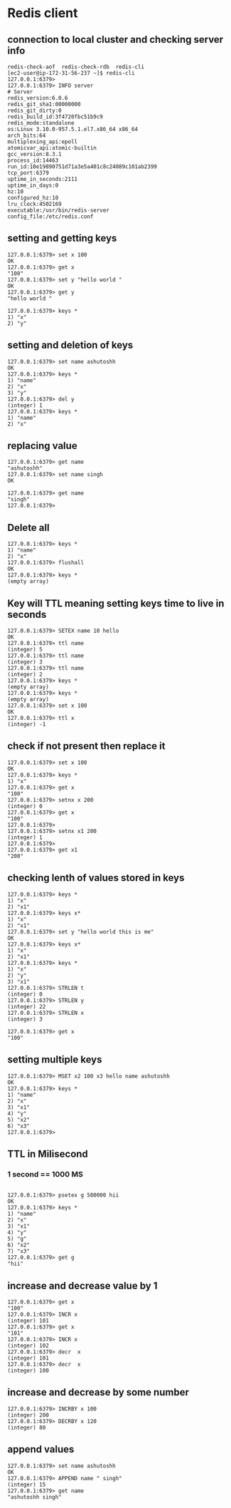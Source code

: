 # Redis client 

## connection to local cluster and checking server info 

```
redis-check-aof  redis-check-rdb  redis-cli        
[ec2-user@ip-172-31-56-237 ~]$ redis-cli 
127.0.0.1:6379> 
127.0.0.1:6379> INFO server
# Server
redis_version:6.0.6
redis_git_sha1:00000000
redis_git_dirty:0
redis_build_id:3f4720fbc51b9c9
redis_mode:standalone
os:Linux 3.10.0-957.5.1.el7.x86_64 x86_64
arch_bits:64
multiplexing_api:epoll
atomicvar_api:atomic-builtin
gcc_version:8.3.1
process_id:14463
run_id:10e19890751d71a3e5a401c8c24089c101ab2399
tcp_port:6379
uptime_in_seconds:2111
uptime_in_days:0
hz:10
configured_hz:10
lru_clock:4502169
executable:/usr/bin/redis-server
config_file:/etc/redis.conf

```

## setting and getting keys 

```
127.0.0.1:6379> set x 100
OK
127.0.0.1:6379> get x
"100"
127.0.0.1:6379> set y "hello world "
OK
127.0.0.1:6379> get y
"hello world "

127.0.0.1:6379> keys * 
1) "x"
2) "y"

```

## setting and deletion of keys

```
127.0.0.1:6379> set name ashutoshh
OK
127.0.0.1:6379> keys * 
1) "name"
2) "x"
3) "y"
127.0.0.1:6379> del y
(integer) 1
127.0.0.1:6379> keys * 
1) "name"
2) "x"

```

## replacing value 

```
127.0.0.1:6379> get name
"ashutoshh"
127.0.0.1:6379> set name singh 
OK

127.0.0.1:6379> get name
"singh"
127.0.0.1:6379> 

```
## Delete all

```
127.0.0.1:6379> keys * 
1) "name"
2) "x"
127.0.0.1:6379> flushall 
OK
127.0.0.1:6379> keys * 
(empty array)

```

## Key will TTL  meaning setting keys time to live in seconds 

```
127.0.0.1:6379> SETEX name 10 hello
OK
127.0.0.1:6379> ttl name
(integer) 5
127.0.0.1:6379> ttl name
(integer) 3
127.0.0.1:6379> ttl name
(integer) 2
127.0.0.1:6379> keys *
(empty array)
127.0.0.1:6379> keys *
(empty array)
127.0.0.1:6379> set x 100
OK
127.0.0.1:6379> ttl x
(integer) -1

```

## check if not present then replace it

```
127.0.0.1:6379> set x 100
OK
127.0.0.1:6379> keys *
1) "x"
127.0.0.1:6379> get x
"100"
127.0.0.1:6379> setnx x 200
(integer) 0
127.0.0.1:6379> get x
"100"
127.0.0.1:6379> 
127.0.0.1:6379> setnx x1 200
(integer) 1
127.0.0.1:6379> 
127.0.0.1:6379> get x1
"200"

```

## checking lenth of values stored in keys

```
127.0.0.1:6379> keys * 
1) "x"
2) "x1"
127.0.0.1:6379> keys x*
1) "x"
2) "x1"
127.0.0.1:6379> set y "hello world this is me"
OK
127.0.0.1:6379> keys x*
1) "x"
2) "x1"
127.0.0.1:6379> keys *
1) "x"
2) "y"
3) "x1"
127.0.0.1:6379> STRLEN t
(integer) 0
127.0.0.1:6379> STRLEN y
(integer) 22
127.0.0.1:6379> STRLEN x
(integer) 3

127.0.0.1:6379> get x
"100"

```

## setting multiple keys 

```
127.0.0.1:6379> MSET x2 100 x3 hello name ashutoshh
OK
127.0.0.1:6379> keys * 
1) "name"
2) "x"
3) "x1"
4) "y"
5) "x2"
6) "x3"
127.0.0.1:6379> 

```

## TTL in Milisecond 

### 1 second == 1000 MS
```

127.0.0.1:6379> psetex g 500000 hii
OK
127.0.0.1:6379> keys *
1) "name"
2) "x"
3) "x1"
4) "y"
5) "g"
6) "x2"
7) "x3"
127.0.0.1:6379> get g
"hii"

```
## increase and decrease value by 1 

```
127.0.0.1:6379> get x
"100"
127.0.0.1:6379> INCR x
(integer) 101
127.0.0.1:6379> get x
"101"
127.0.0.1:6379> INCR x
(integer) 102
127.0.0.1:6379> decr  x
(integer) 101
127.0.0.1:6379> decr  x
(integer) 100

```

## increase and decrease by some number 

```
127.0.0.1:6379> INCRBY x 100
(integer) 200
127.0.0.1:6379> DECRBY x 120
(integer) 80

```

## append values

```
127.0.0.1:6379> set name ashutoshh
OK
127.0.0.1:6379> APPEND name " singh"
(integer) 15
127.0.0.1:6379> get name
"ashutoshh singh"

```



